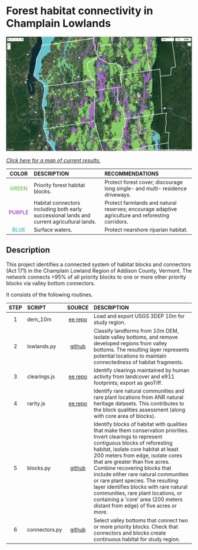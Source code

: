 # Forest habitat connectivity in Champlain Lowlands 

![habitat connectivity model](images/hc-model.png)  

[_Click here for a map of current results._][ee-app] 

| COLOR | DESCRIPTION | RECOMMENDATIONS |
|:---:  | :--- | :--- |  
| <span style="color: #88cc66"><b> GREEN </b></span> | Priority forest habitat blocks. | Protect forest cover; discourage long single- and multi- residence driveways. |  
| <span style="color: #AC66CC"><b> PURPLE </b></span> | Habitat connectors including both early successional lands and current agricultural lands. | Protect farmlands and natural reserves; encourage adaptive agriculture and reforesting corridors. |
| <span style="color:#66C4CC"><b> BLUE </b></span> | Surface waters. | Protect nearshore riparian habitat. |

## Description  

This project identifies a connected system of habitat blocks and connectors (Act 171) in the Champlain Lowland Region of Addison County, Vermont. The network connects >95% of all priority blocks to one or more other priority blocks via valley bottom connectors.  

It consists of the following routines.  

| STEP | SCRIPT | SOURCE | DESCRIPTION |
| :--:  | :---   | :---:   | :---        | 
| 1 | dem_10m | [ee repo][ee-repo] | Load and export USGS 3DEP 10m for study region. |   
| 2 | lowlands.py | [github][ll] | Classify landforms from 10m DEM, isolate valley bottoms, and remove developed regions from valley bottoms. The resulting layer represents potential locations to maintain connectedness of habitat fragments. |  
| 3 | clearings.js | [ee repo][ee-repo] | Identify clearings maintained by human activity from landcover and e911 footprints; export as geoTiff.  |  
| 4 | rarity.js | [ee repo][ee-repo] | Identify rare natural communities and rare plant locations from ANR natural heritage datasets. This contributes to the block qualities assessment (along with core area of blocks). |   
| 5 | blocks.py | [github][hb] | Identify blocks of habitat with qualities that make them conservation priorities. Invert clearings to represent contiguous blocks of reforesting habitat, isolate core habitat at least 200 meters from edge, isolate cores that are greater than five acres. Combine recovering blocks that include either rare natural communities or rare plant species. The resulting layer identifies blocks with rare natural communities, rare plant locations, or containing a 'core' area (200 meters distant from edge) of five acres or more. |  
| 6 | connectors.py | [github][hc] | Select valley bottoms that connect two or more priority blocks. Check that connectors and blocks create continuous habitat for study region. | 

[ee-repo]: https://code.earthengine.google.com/?accept_repo=users/jhowarth/college-lands   

[ll]: lowlands.py

[hb]: blocks.py  

[hc]: connectors.py

[ee-app]: https://vt-conservation.projects.earthengine.app/view/act-171-champlain-lowlands-addison-county 
